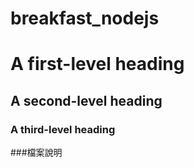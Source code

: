# breakfast_nodejs
# A first-level heading
## A second-level heading
### A third-level heading
###檔案說明
